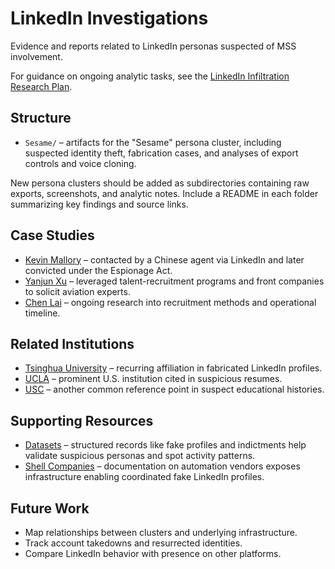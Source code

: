 # LinkedIn Investigations

Evidence and reports related to LinkedIn personas suspected of MSS involvement.

For guidance on ongoing analytic tasks, see the [LinkedIn Infiltration Research Plan](../Intelligence-Analyst/LinkedIn_Infiltration_Research_Plan.md).

## Structure
- `Sesame/` – artifacts for the "Sesame" persona cluster, including suspected identity theft, fabrication cases, and analyses of export controls and voice cloning.

New persona clusters should be added as subdirectories containing raw exports, screenshots, and analytic notes. Include a README in each folder summarizing key findings and source links.

## Case Studies
- [Kevin Mallory](../case-studies/kevin-mallory/README.md) – contacted by a Chinese agent via LinkedIn and later convicted under the Espionage Act.
- [Yanjun Xu](../case-studies/yanjun-xu/README.md) – leveraged talent-recruitment programs and front companies to solicit aviation experts.
- [Chen Lai](../case-studies/chen-lai/notes.md) – ongoing research into recruitment methods and operational timeline.

## Related Institutions
- [Tsinghua University](../institutions/tsinghua-university/README.md) – recurring affiliation in fabricated LinkedIn profiles.
- [UCLA](../institutions/ucla/README.md) – prominent U.S. institution cited in suspicious resumes.
- [USC](../institutions/usc/README.md) – another common reference point in suspect educational histories.

## Supporting Resources
- [Datasets](../datasets/) – structured records like fake profiles and indictments help validate suspicious personas and spot activity patterns.
- [Shell Companies](../shell-companies/) – documentation on automation vendors exposes infrastructure enabling coordinated fake LinkedIn profiles.

## Future Work
- Map relationships between clusters and underlying infrastructure.
- Track account takedowns and resurrected identities.
- Compare LinkedIn behavior with presence on other platforms.
